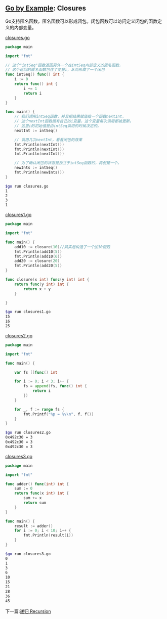 ## [Go by Example](https://gobyexample.com/): Closures

Go支持匿名函数，匿名函数可以形成闭包。闭包函数可以访问定义闭包的函数定义的内部变量。

[closures.go](<../src/closures.go>)

```go
package main

import "fmt"

// 这个"intSeq"函数返回另外一个在intSeq内部定义的匿名函数，
// 这个返回的匿名函数包住了变量i，从而形成了一个闭包
func intSeq() func() int {
	i := 0
	return func() int {
		i += 1
		return i
	}
}

func main() {
	// 我们调用intSeq函数，并且把结果赋值给一个函数nextInt，
	// 这个nextInt函数拥有自己的i变量，这个变量每次调用都被更新。
	// 这里i的初始值是由intSeq调用的时候决定的。
	nextInt := intSeq()

	// 调用几次nextInt，看看闭包的效果
	fmt.Println(nextInt())
	fmt.Println(nextInt())
	fmt.Println(nextInt())

	// 为了确认闭包的状态是独立于intSeq函数的，再创建一个。
	newInts := intSeq()
	fmt.Println(newInts())
}

```

```bash
$go run closures.go
1
2
3
1

```

[closures1.go](<../src/closures1.go>)

```go
package main

import "fmt"

func main() {
	add10 := closure(10)//其实是构造了一个加10函数
	fmt.Println(add10(5))
	fmt.Println(add10(6))
	add20 := closure(20)
	fmt.Println(add20(5))
}

func closure(x int) func(y int) int {
	return func(y int) int {
		return x + y
	}

}
```



```bash
$go run closures1.go
15
16
25
```

[closures2.go](<../src/closures2.go>)

```go
package main

import "fmt"

func main() {

	var fs []func() int

	for i := 0; i < 3; i++ {
		fs = append(fs, func() int {
			return i
		})
	}

	for _, f := range fs {
		fmt.Printf("%p = %v\n", f, f())
	}
}
```

```bash
$go run closures2.go
0x492c30 = 3
0x492c30 = 3
0x492c30 = 3
```

[closures3.go](<../src/closures3.go>)

```go
package main

import "fmt"

func adder() func(int) int {
	sum := 0
	return func(x int) int {
		sum += x
		return sum
	}
}

func main() {
	result := adder()
	for i := 0; i < 10; i++ {
		fmt.Println(result(i))
	}
}
```

```bash
$go run closures3.go
0
1
3
6
10
15
21
28
36
45
```

下一篇:[递归 Recursion](Recursion.md)